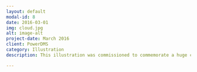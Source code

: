 ```yaml
---
layout: default
modal-id: 8
date: 2016-03-01
img: cloud.jpg
alt: image-alt
project-date: March 2016
client: PowerDMS
category: Illustration 
description: This illustration was commissioned to commemorate a huge company milestone for the company PowerDMS. The final poster was printed on cotton rag, framed, and hung in the development area in thier office in Orlando, Fl. The concept behind the peice is to symbolize a multi year migration of the customers using a local version of thier product to a cloud solution. The poster has symbolism relative to the team involved, such as the number of database migrations (balloons) and individuals involved (ropes). PowerDMS's logo, the power symbol, can be found in the stars as well. 

---
```


